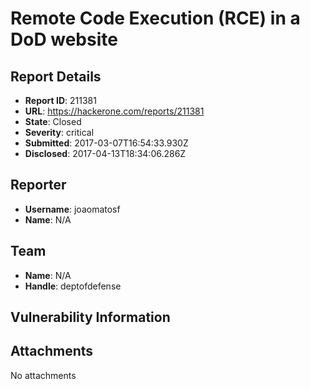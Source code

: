 # Remote Code Execution (RCE) in a DoD website

## Report Details
- **Report ID**: 211381
- **URL**: https://hackerone.com/reports/211381
- **State**: Closed
- **Severity**: critical
- **Submitted**: 2017-03-07T16:54:33.930Z
- **Disclosed**: 2017-04-13T18:34:06.286Z

## Reporter
- **Username**: joaomatosf
- **Name**: N/A

## Team
- **Name**: N/A
- **Handle**: deptofdefense

## Vulnerability Information


## Attachments
No attachments
